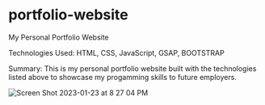 # portfolio-website
My Personal Portfolio Website

Technologies Used: HTML, CSS, JavaScript, GSAP, BOOTSTRAP

Summary: This is my personal portfolio website built with the technologies listed above to showcase my progamming skills to future employers.

![Screen Shot 2023-01-23 at 8 27 04 PM](https://user-images.githubusercontent.com/97071278/214194408-b4bb7253-c393-4605-8268-8ee95f84257c.png)


